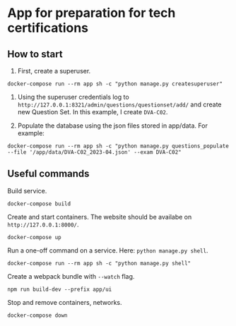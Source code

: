 # App for preparation for tech certifications

## How to start

1. First, create a superuser.

```console
docker-compose run --rm app sh -c "python manage.py createsuperuser"
```

1. Using the superuser credentials log to `http://127.0.0.1:8321/admin/questions/questionset/add/` and create new Question Set. In this example, I create `DVA-C02`.

1. Populate the database using the json files stored in app/data. For example:

```console
docker-compose run --rm app sh -c "python manage.py questions_populate --file '/app/data/DVA-C02_2023-04.json' --exam DVA-C02"
```

## Useful commands

Build service.

```console
docker-compose build
```

Create and start containers. The website should be availabe on `http://127.0.0.1:8000/`.

```console
docker-compose up
```

Run a one-off command on a service. Here: `python manage.py shell`.

```console
docker-compose run --rm app sh -c "python manage.py shell"
```

Create a webpack bundle with `--watch` flag.

```console
npm run build-dev --prefix app/ui
```

Stop and remove containers, networks.

```console
docker-compose down
```
